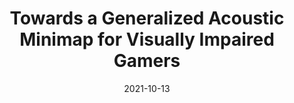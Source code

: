 ---
title: Towards a Generalized Acoustic Minimap for Visually Impaired Gamers
image: "/src/assets/img/minimap/minimaphighlight.png"
date:  2021-10-13
conference: "UIST'21"
short_desc: "We developed and showcase four acoustic minimap techniques which represent a breadth of ideas for how an acoustic minimap might work: a companion smartphone app, echolocation, a directional scanner, and a simple menu. Each technique is designed to communicate information about the area around the player within a game world"
---